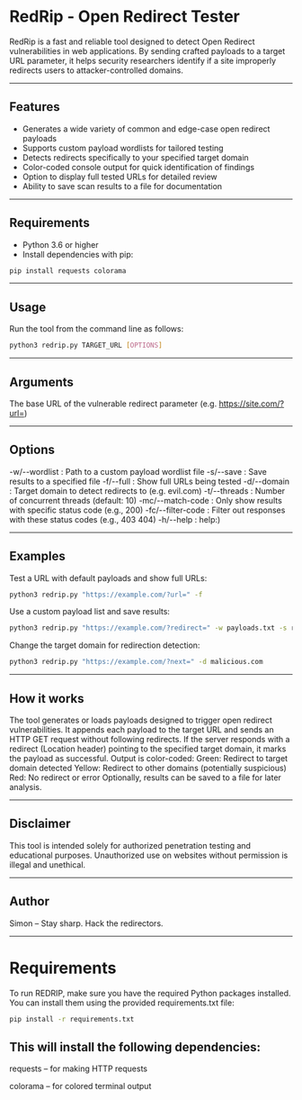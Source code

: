 # RedRip - Open Redirect Tester

RedRip is a fast and reliable tool designed to detect Open Redirect vulnerabilities in web applications. By sending crafted payloads to a target URL parameter, it helps security researchers identify if a site improperly redirects users to attacker-controlled domains.

---

## Features

- Generates a wide variety of common and edge-case open redirect payloads  
- Supports custom payload wordlists for tailored testing  
- Detects redirects specifically to your specified target domain  
- Color-coded console output for quick identification of findings  
- Option to display full tested URLs for detailed review  
- Ability to save scan results to a file for documentation  

---

## Requirements

- Python 3.6 or higher  
- Install dependencies with pip:

```bash
pip install requests colorama
```

---

## Usage
Run the tool from the command line as follows:
```bash
python3 redrip.py TARGET_URL [OPTIONS]
```

---


## Arguments
The base URL of the vulnerable redirect parameter (e.g. https://site.com/?url=)

---

## Options

-w/--wordlist : Path to a custom payload wordlist file
-s/--save : Save results to a specified file
-f/--full : Show full URLs being tested	
-d/--domain : Target domain to detect redirects to	(e.g. evil.com)
-t/--threads : Number of concurrent threads (default: 10)
-mc/--match-code : Only show results with specific status code (e.g., 200)
-fc/--filter-code : Filter out responses with these status codes (e.g., 403 404)
-h/--help : help:)

---

## Examples

Test a URL with default payloads and show full URLs:
```bash
python3 redrip.py "https://example.com/?url=" -f
```

Use a custom payload list and save results:
```bash
python3 redrip.py "https://example.com/?redirect=" -w payloads.txt -s results.txt
```

Change the target domain for redirection detection:
```bash
python3 redrip.py "https://example.com/?next=" -d malicious.com
```

---

## How it works

The tool generates or loads payloads designed to trigger open redirect vulnerabilities.
It appends each payload to the target URL and sends an HTTP GET request without following redirects.
If the server responds with a redirect (Location header) pointing to the specified target domain, it marks the payload as successful.
Output is color-coded:
Green: Redirect to target domain detected
Yellow: Redirect to other domains (potentially suspicious)
Red: No redirect or error
Optionally, results can be saved to a file for later analysis.

---

## Disclaimer

This tool is intended solely for authorized penetration testing and educational purposes. Unauthorized use on websites without permission is illegal and unethical.

---

## Author
Simon – Stay sharp. Hack the redirectors.

---

# Requirements
To run REDRIP, make sure you have the required Python packages installed. You can install them using the provided requirements.txt file:
```bash
pip install -r requirements.txt
```
## This will install the following dependencies:
requests – for making HTTP requests

colorama – for colored terminal output



